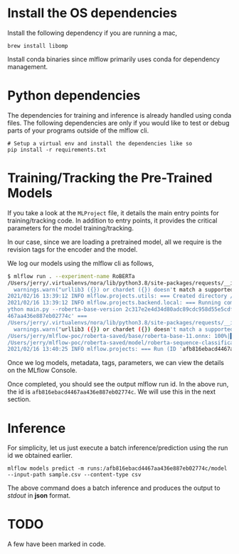 # Install the OS dependencies 

Install the following dependency if you are running a mac,

```
brew install libomp
```

Install conda binaries since mlflow primarily uses conda for dependency management.

# Python dependencies

The dependencies for training and inference is already handled using conda files. The following dependencies are only if you would like to test or debug parts of your programs outside of the mlflow cli.

```
# Setup a virtual env and install the dependencies like so
pip install -r requirements.txt
```

# Training/Tracking the Pre-Trained Models

If you take a look at the `MLProject` file, it details the main entry points for training/tracking code. In addition to entry points, it provides the critical parameters for the model training/tracking.

In our case, since we are loading a pretrained model, all we require is the revision tags for the encoder and the model.

We log our models using the mlflow cli as follows,

```bash
$ mlflow run . --experiment-name RoBERTa
/Users/jerry/.virtualenvs/nora/lib/python3.8/site-packages/requests/__init__.py:89: RequestsDependencyWarning: urllib3 (1.26.3) or chardet (3.0.4) doesn't match a supported version!
  warnings.warn("urllib3 ({}) or chardet ({}) doesn't match a supported "
2021/02/16 13:39:12 INFO mlflow.projects.utils: === Created directory /var/folders/80/qytvyjvd46j5g4qd6jcbh7840000gn/T/tmp0ysx64ot for downloading remote URIs passed to arguments of type 'path' ===
2021/02/16 13:39:12 INFO mlflow.projects.backend.local: === Running command 'source /Users/jerry/miniconda/bin/../etc/profile.d/conda.sh && conda activate mlflow-e71be12bb108c541f87d085e45337fc5b1219f5a 1>&2 && p
ython main.py --roberta-base-version 2c317e2e4d34d80adc89cdc958d55e5cdf6cb06c --roberta-model-version bf6e73c4c68db02dc9cecd631a4a03a453932de0 --upstream-roberta-base-version 841d321' in run with ID 'afb816ebacd4
467aa436e887eb02774c' ===
/Users/jerry/.virtualenvs/nora/lib/python3.8/site-packages/requests/__init__.py:89: RequestsDependencyWarning: urllib3 (1.26.3) or chardet (3.0.4) doesn't match a supported version!
  warnings.warn("urllib3 ({}) or chardet ({}) doesn't match a supported "
/Users/jerry/mlflow-poc/roberta-saved/base/roberta-base-11.onnx: 100%|██████████████████████████████████████████████████████████████████████████████████████████████████████████| 476M/476M [00:09<00:00, 53.9MiB/s]
/Users/jerry/mlflow-poc/roberta-saved/model/roberta-sequence-classification-9.onnx: 100%|███████████████████████████████████████████████████████████████████████████████████████| 476M/476M [00:09<00:00, 50.4MiB/s]
2021/02/16 13:40:25 INFO mlflow.projects: === Run (ID 'afb816ebacd4467aa436e887eb02774c') succeeded ===
```

Once we log models, metadata, tags, parameters, we can view the details on the MLflow Console.

Once completed, you should see the output mlflow run id. In the above run, the id is `afb816ebacd4467aa436e887eb02774c`. We will use this in the next section.

# Inference

For simplicity, let us just execute a batch inference/prediction using the run id we obtained earlier.

```
mlflow models predict -m runs:/afb816ebacd4467aa436e887eb02774c/model --input-path sample.csv --content-type csv
```

The above command does a batch inference and produces the output to *stdout* in **json** format.

# TODO

A few have been marked in code.

